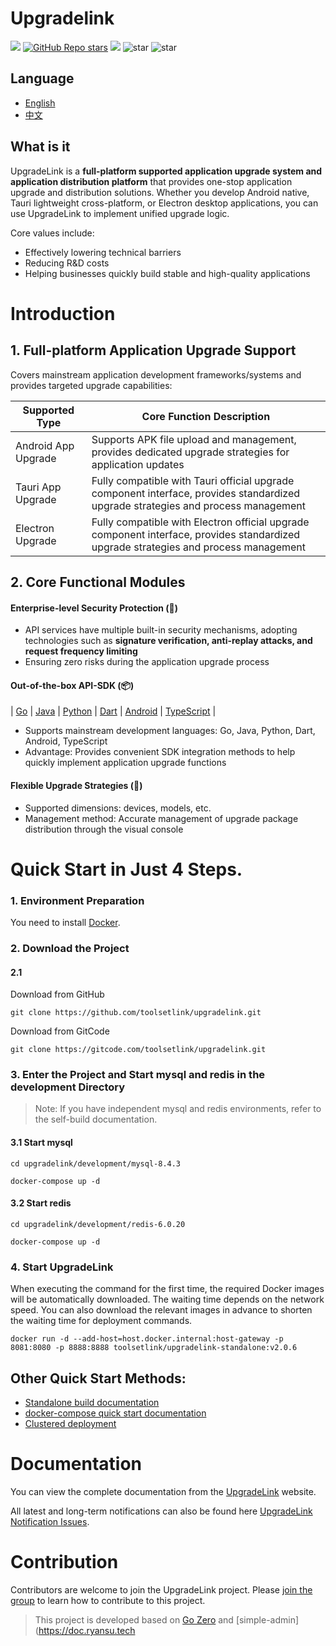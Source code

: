 # Upgradelink

![](https://img.shields.io/badge/free-pricing?logo=free&color=%20%23155EEF&label=pricing&labelColor=%20%23528bff)
[![GitHub Repo stars](https://img.shields.io/github/stars/toolsetlink/upgradelink)](https://github.com/toolsetlink/upgradelink)
![](https://github.com/toolsetlink/upgradelink/actions/workflows/release.yml/badge.svg?branch=release)
![star](https://gitcode.com/toolsetlink/upgradelink/star/badge.svg)
![star](https://gitee.com/toolsetlink/upgradelink/badge/star.svg)

## Language

- [English](README.md)
- [中文](README_zh.md)

## What is it
UpgradeLink is a **full-platform supported application upgrade system and application distribution platform** that provides one-stop application upgrade and distribution solutions. Whether you develop ​​Android native, Tauri lightweight cross-platform, or Electron desktop applications, you can use UpgradeLink to implement unified upgrade logic.

Core values include:
- Effectively lowering technical barriers
- Reducing R&D costs
- Helping businesses quickly build stable and high-quality applications

# Introduction

## 1. Full-platform Application Upgrade Support
Covers mainstream application development frameworks/systems and provides targeted upgrade capabilities:

| Supported Type | Core Function Description |
|-------------|---------------------------------------|
| Android App Upgrade | Supports APK file upload and management, provides dedicated upgrade strategies for application updates |
| Tauri App Upgrade | Fully compatible with Tauri official upgrade component interface, provides standardized upgrade strategies and process management |
| Electron Upgrade | Fully compatible with Electron official upgrade component interface, provides standardized upgrade strategies and process management |


## 2. Core Functional Modules

#### Enterprise-level Security Protection (🔐)
- API services have multiple built-in security mechanisms, adopting technologies such as **signature verification, anti-replay attacks, and request frequency limiting**
- Ensuring zero risks during the application upgrade process
#### Out-of-the-box API-SDK (📦)
| [Go](https://github.com/toolsetlink/upgradelink-api-go) 
| [Java](https://github.com/toolsetlink/upgradelink-api-java) 
| [Python](https://github.com/toolsetlink/upgradelink-api-python) 
| [Dart](https://github.com/toolsetlink/upgradelink-api-dart) 
| [Android](https://github.com/toolsetlink/upgradelink-api-android) 
| [TypeScript](https://github.com/toolsetlink/upgradelink-api-ts) |

- Supports mainstream development languages: Go, Java, Python, Dart, Android, TypeScript
- Advantage: Provides convenient SDK integration methods to help quickly implement application upgrade functions
#### Flexible Upgrade Strategies (📁)
- Supported dimensions: devices, models, etc.
- Management method: Accurate management of upgrade package distribution through the visual console


# Quick Start in Just 4 Steps.

### 1. Environment Preparation
You need to install [Docker](https://www.docker.com/).
### 2. Download the Project
#### 2.1
Download from GitHub
```shell
git clone https://github.com/toolsetlink/upgradelink.git
```
Download from GitCode
```shell
git clone https://gitcode.com/toolsetlink/upgradelink.git
```

### 3. Enter the Project and Start mysql and redis in the development Directory
> Note: If you have independent mysql and redis environments, refer to the self-build documentation.

#### 3.1 Start mysql

```shell
cd upgradelink/development/mysql-8.4.3
```

```shell
docker-compose up -d
```


#### 3.2 Start redis

```shell
cd upgradelink/development/redis-6.0.20
```

```shell
docker-compose up -d
```

### 4. Start UpgradeLink

When executing the command for the first time, the required Docker images will be automatically downloaded. The waiting time depends on the network speed. You can also download the relevant images in advance to shorten the waiting time for deployment commands.

```shell
docker run -d --add-host=host.docker.internal:host-gateway -p 8081:8080 -p 8888:8888 toolsetlink/upgradelink-standalone:v2.0.6
```

## Other Quick Start Methods:
- [Standalone build documentation](https://www.toolsetlink.com/upgrade/deploy/quick-start-docker2.html)
- [docker-compose quick start documentation](https://www.toolsetlink.com/upgrade/deploy/docker-compose.html)
- [Clustered deployment](https://www.toolsetlink.com/upgrade/deploy/cluster-docker.html)


# Documentation
You can view the complete documentation from the [UpgradeLink](https://www.toolsetlink.com/upgrade/) website.

All latest and long-term notifications can also be found here [UpgradeLink Notification Issues](https://github.com/toolsetlink/upgradelink/issues).

# Contribution
Contributors are welcome to join the UpgradeLink project. Please [join the group](https://www.toolsetlink.com/upgrade/communication-group.html) to learn how to contribute to this project.

> This project is developed based on [Go Zero](https://go-zero.dev/) and [simple-admin](https://doc.ryansu.tech